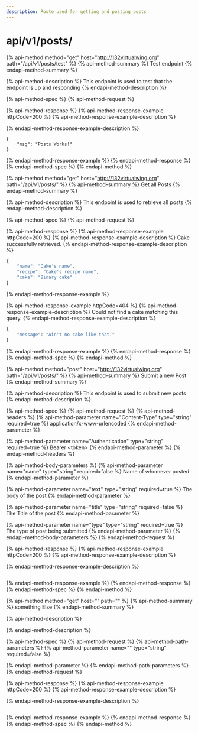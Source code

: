 ```yaml
---
description: Route used for getting and posting posts
---
```


# api/v1/posts/

{% api-method method="get" host="http://132virtualwing.org" path="/api/v1/posts/test" %}
{% api-method-summary %}
Test endpoint
{% endapi-method-summary %}

{% api-method-description %}
This endpoint is used to test that the endpoint is up and responding
{% endapi-method-description %}

{% api-method-spec %}
{% api-method-request %}

{% api-method-response %}
{% api-method-response-example httpCode=200 %}
{% api-method-response-example-description %}

{% endapi-method-response-example-description %}

```
{
    "msg": "Posts Works!"
}
```
{% endapi-method-response-example %}
{% endapi-method-response %}
{% endapi-method-spec %}
{% endapi-method %}

{% api-method method="get" host="http://132virtualwing.org" path="/api/v1/posts/" %}
{% api-method-summary %}
Get all Posts
{% endapi-method-summary %}

{% api-method-description %}
This endpoint is used to retrieve all posts
{% endapi-method-description %}

{% api-method-spec %}
{% api-method-request %}

{% api-method-response %}
{% api-method-response-example httpCode=200 %}
{% api-method-response-example-description %}
Cake successfully retrieved.
{% endapi-method-response-example-description %}

```javascript
{
    "name": "Cake's name",
    "recipe": "Cake's recipe name",
    "cake": "Binary cake"
}
```
{% endapi-method-response-example %}

{% api-method-response-example httpCode=404 %}
{% api-method-response-example-description %}
Could not find a cake matching this query.
{% endapi-method-response-example-description %}

```javascript
{
    "message": "Ain't no cake like that."
}
```
{% endapi-method-response-example %}
{% endapi-method-response %}
{% endapi-method-spec %}
{% endapi-method %}

{% api-method method="post" host="http://132virtualwing.org" path="/api/v1/posts/" %}
{% api-method-summary %}
Submit a new Post
{% endapi-method-summary %}

{% api-method-description %}
This endpoint is used to submit new posts
{% endapi-method-description %}

{% api-method-spec %}
{% api-method-request %}
{% api-method-headers %}
{% api-method-parameter name="Content-Type" type="string" required=true %}
application/x-www-urlencoded
{% endapi-method-parameter %}

{% api-method-parameter name="Authentication" type="string" required=true %}
Bearer &lt;token&gt;
{% endapi-method-parameter %}
{% endapi-method-headers %}

{% api-method-body-parameters %}
{% api-method-parameter name="name" type="string" required=false %}
Name of whomever posted
{% endapi-method-parameter %}

{% api-method-parameter name="text" type="string" required=true %}
The body of the post
{% endapi-method-parameter %}

{% api-method-parameter name="title" type="string" required=false %}
The Title of the post
{% endapi-method-parameter %}

{% api-method-parameter name="type" type="string" required=true %}
The type of post being submitted
{% endapi-method-parameter %}
{% endapi-method-body-parameters %}
{% endapi-method-request %}

{% api-method-response %}
{% api-method-response-example httpCode=200 %}
{% api-method-response-example-description %}

{% endapi-method-response-example-description %}

```

```
{% endapi-method-response-example %}
{% endapi-method-response %}
{% endapi-method-spec %}
{% endapi-method %}

{% api-method method="get" host="" path="" %}
{% api-method-summary %}
something Else
{% endapi-method-summary %}

{% api-method-description %}

{% endapi-method-description %}

{% api-method-spec %}
{% api-method-request %}
{% api-method-path-parameters %}
{% api-method-parameter name="" type="string" required=false %}

{% endapi-method-parameter %}
{% endapi-method-path-parameters %}
{% endapi-method-request %}

{% api-method-response %}
{% api-method-response-example httpCode=200 %}
{% api-method-response-example-description %}

{% endapi-method-response-example-description %}

```

```
{% endapi-method-response-example %}
{% endapi-method-response %}
{% endapi-method-spec %}
{% endapi-method %}

